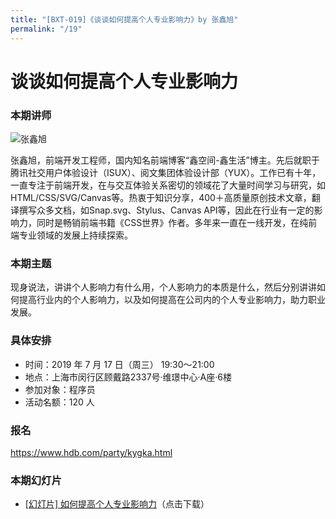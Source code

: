 ```yaml
---
title: "[BXT-019]《谈谈如何提高个人专业影响力》by 张鑫旭"
permalink: "/19"
---
```


# 谈谈如何提高个人专业影响力

### 本期讲师

![张鑫旭](https://user-images.githubusercontent.com/159840/60068739-8fefbd80-9742-11e9-8a8f-0cb7488fdd6d.png)

张鑫旭，前端开发工程师，国内知名前端博客“鑫空间-鑫生活”博主。先后就职于腾讯社交用户体验设计（ISUX）、阅文集团体验设计部（YUX）。工作已有十年，一直专注于前端开发，在与交互体验关系密切的领域花了大量时间学习与研究，如HTML/CSS/SVG/Canvas等。热衷于知识分享，400＋高质量原创技术文章，翻译撰写众多文档，如Snap.svg、Stylus、Canvas API等，因此在行业有一定的影响力，同时是畅销前端书籍《CSS世界》作者。多年来一直在一线开发，在纯前端专业领域的发展上持续探索。

### 本期主题

现身说法，讲讲个人影响力有什么用，个人影响力的本质是什么，然后分别讲讲如何提高行业内的个人影响力，以及如何提高在公司内的个人专业影响力，助力职业发展。

### 具体安排

- 时间：2019 年 7 月 17 日（周三） 19:30～21:00
- 地点：上海市闵行区顾戴路2337号·维璟中心·A座·6楼
- 参加对象：程序员
- 活动名额：120 人

### 报名

https://www.hdb.com/party/kygka.html

### 本期幻灯片

* [[幻灯片] 如何提高个人专业影响力](https://github.com/baixing/BXT/raw/master/slides/bxt-019.pdf)（点击下载）
